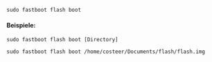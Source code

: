 

```
sudo fastboot flash boot
```

#### Beispiele:

```
sudo fastboot flash boot [Directory]
```


```
sudo fastboot flash boot /home/costeer/Documents/flash/flash.img
```
